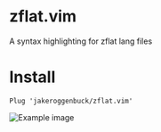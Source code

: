 # zflat.vim
A syntax highlighting for zflat lang files

# Install
```vim
Plug 'jakeroggenbuck/zflat.vim'
```

![Example image](https://github.com/JakeRoggenbuck/zflat.vim/blob/main/screenshot.png?raw=true)

